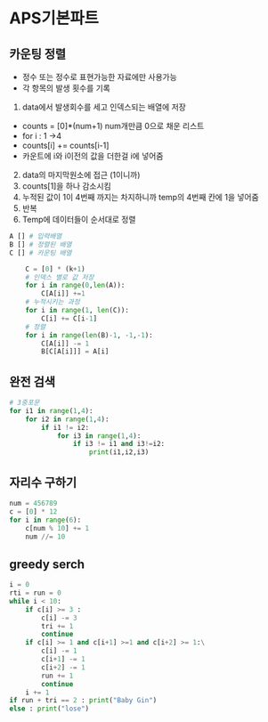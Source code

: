 # APS기본파트

## 카운팅 정렬
- 정수 또는 정수로 표현가능한 자료에만 사용가능
- 각 항목의 발생 횟수를 기록
1. data에서 발생회수를 세고 인덱스되는 배열에 저장
- counts = [0]*(num+1) num개만큼 0으로 채운 리스트
- for i : 1 ->4
- counts[i] += counts[i-1]
- 카운트에 i와 i이전의 값을 더한걸 i에 넣어줌
2. data의 마지막원소에 접근 (1이니까)
3. counts[1]을 하나 감소시킴
4. 누적된 값이 1이 4번째 까지는 차지하니까 temp의 4번째 칸에
1을 넣어줌
5. 반복
6. Temp에 데이터들이 순서대로 정렬
```python
A [] # 입력배열
B [] # 정렬된 배열
C [] # 카운팅 배열

    C = [0] * (k+1)
    # 인덱스 별로 값 저장
    for i in range(0,len(A)):
        C[A[i]] +=1
    # 누적시키는 과정
    for i in range(1, len(C)):
        C[i] += C[i-1]
    # 정렬
    for i in range(len(B)-1, -1,-1):
        C[A[i]] -= 1
        B[C[A[i]]] = A[i]
```

## 완전 검색

```python
# 3중포문
for i1 in range(1,4):
    for i2 in range(1,4):
        if i1 != i2:
            for i3 in range(1,4):
                if i3 != i1 and i3!=i2:
                    print(i1,i2,i3)
```
## 자리수 구하기
```python
num = 456789
c = [0] * 12
for i in range(6):
    c[num % 10] += 1
    num //= 10
```


## greedy serch
```python
i = 0
rti = run = 0
while i < 10:
    if c[i] >= 3 :
        c[i] -= 3
        tri += 1 
        continue
    if c[i] >= 1 and c[i+1] >=1 and c[i+2] >= 1:\
        c[i] -= 1
        c[i+1] -= 1
        c[i+2] -= 1
        run += 1
        continue
    i += 1
if run + tri == 2 : print("Baby Gin")
else : print("lose")
```